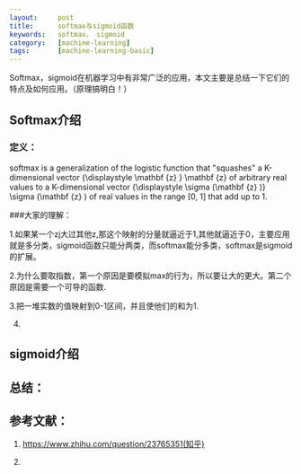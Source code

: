 ```yaml
---
layout:     post
title:      softmax与sigmoid函数
keywords:   softmax， sigmoid
category:   [machine-learning]
tags:       [machine-learning-basic]
---
```


Softmax，sigmoid在机器学习中有非常广泛的应用，本文主要是总结一下它们的特点及如何应用。（原理搞明白！）

## Softmax介绍




### 定义：

softmax  is a generalization of the logistic function that "squashes" a K-dimensional vector {\displaystyle \mathbf {z} } \mathbf {z}  of arbitrary real values to a K-dimensional vector {\displaystyle \sigma (\mathbf {z} )} \sigma (\mathbf {z} ) of real values in the range [0, 1] that add up to 1. 

[](/images/machine-learning/softmax-1.png)


###大家的理解：

1.如果某一个zj大过其他z,那这个映射的分量就逼近于1,其他就逼近于0，主要应用就是多分类，sigmoid函数只能分两类，而softmax能分多类，softmax是sigmoid的扩展。

2.为什么要取指数，第一个原因是要模拟max的行为，所以要让大的更大。第二个原因是需要一个可导的函数.

3.把一堆实数的值映射到0-1区间，并且使他们的和为1.

4.

## sigmoid介绍




## 总结：




## 参考文献：
1. https://www.zhihu.com/question/23765351(知乎)

2.

